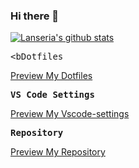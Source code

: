 ### Hi there 👋

[![Lanseria's github stats](https://github-readme-stats.vercel.app/api?username=Lanseria)](https://github.com/anuraghazra/github-readme-stats)

<samp><bDotfiles</b></samp>

[Preview My Dotfiles](https://github.com/Lanseria/dotfiles)

<samp><b>VS Code Settings</b></samp>

[Preview My Vscode-settings](https://github.com/Lanseria/vscode-settings)

<samp><b>Repository</b></samp>

[Preview My Repository](https://github.com/Lanseria?tab=repositories)
